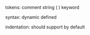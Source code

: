 tokens:
  comment
  string
  ( )
  keyword

syntax:
  dynamic defined

indentation:
  should support by default
